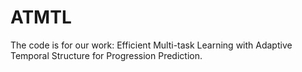 # ATMTL
The code is for our work: Efficient Multi-task Learning with Adaptive Temporal Structure for Progression Prediction.
